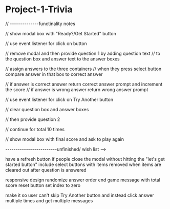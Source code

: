# Project-1-Trivia

// --------------functinality notes

// show modal box with "Ready?/Get Started" button

// use event listener for click on button

// remove modal and then provide question 1 by adding question text
// to the question box and answer text to the answer boxes

// assign answers to the three containers
// when they press select button compare answer in that box to correct answer

// if answer is correct answer return correct answer prompt
and increment the score
// if answer is wrong answer return wrong answer prompt

// use event listener for click on Try Another button

// clear question box and answer boxes

// then provide question 2

// continue for total 10 times

// show modal box with final score and ask to play again

-------------------------unfinished/ wish list -->

have a refresh button if people close the modal without hitting the "let's get started button"
include select buttons with items removed when items are cleared out after question is answered

responsive design
randomize answer order
end game message with total score
reset button set index to zero

make it so user can't skip Try Another button and instead click answer multiple times and get multiple messages
